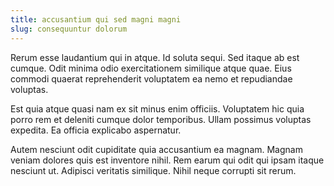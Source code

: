 ```yaml
---
title: accusantium qui sed magni magni
slug: consequuntur dolorum
---
```


Rerum esse laudantium qui in atque. Id soluta sequi. Sed itaque ab est cumque. Odit minima odio exercitationem similique atque quae. Eius commodi quaerat reprehenderit voluptatem ea nemo et repudiandae voluptas.

Est quia atque quasi nam ex sit minus enim officiis. Voluptatem hic quia porro rem et deleniti cumque dolor temporibus. Ullam possimus voluptas expedita. Ea officia explicabo aspernatur.

Autem nesciunt odit cupiditate quia accusantium ea magnam. Magnam veniam dolores quis est inventore nihil. Rem earum qui odit qui ipsam itaque nesciunt ut. Adipisci veritatis similique. Nihil neque corrupti sit rerum.

